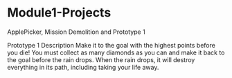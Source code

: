 # Module1-Projects
 ApplePicker, Mission Demolition and Prototype 1
 
 Prototype 1 Description 
 Make it to the goal with the highest points before you die! You must collect as many diamonds as you can and make it back to the goal before the rain drops. When the rain drops, it will destroy everything in its path, including taking your life away. 
